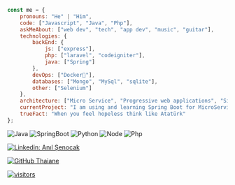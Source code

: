
```javascript
const me = {
    pronouns: "He" | "Him",
    code: ["Javascript", "Java", "Php"],
    askMeAbout: ["web dev", "tech", "app dev", "music", "guitar"],
    technologies: {
        backEnd: {
            js: ["express"],
            php: ["laravel", "codeigniter"],
            java: ["Spring"]
        },
        devOps: ["Docker🐳"],
        databases: ["Mongo", "MySql", "sqlite"],
        other: ["Selenium"]
    },
    architecture: ["Micro Service", "Progressive web applications", "Single page applications"],
    currentProject: "I am using and learning Spring Boot for MicroService Architecture",
    trueFact: "When you feel hopeless think like Atatürk"
};
```
![Java](https://img.shields.io/badge/java-%23ED8B00.svg?&style=flat&logo=java&logoColor=white)
![SpringBoot](https://img.shields.io/badge/springboot-black?&style=flat&logo=springboot&logoColor=green)
![Python](https://img.shields.io/badge/python%20-%2314354C.svg?&style=flat&logo=python&logoColor=white)
![Node](https://img.shields.io/badge/node.js%20-%2343853D.svg?&style=flat&logo=node.js&logoColor=white)
![Php](https://img.shields.io/badge/php-%230175C2.svg?&logo=php&logoColor=white)

[![Linkedin: Anıl Şenocak](https://img.shields.io/badge/-AnılŞenocak-blue?style=flat-square&logo=Linkedin&logoColor=white&link=https://www.linkedin.com/in/anil-senocak/)](https://www.linkedin.com/in/anil-senocak/)

[![GitHub Thaiane](https://img.shields.io/github/followers/senocak?label=follow&style=social)](https://github.com/senocak)

[![visitors](https://visitor-badge.laobi.icu/badge?page_id=senocak)]()

<!-- 
![Kush's github stats](https://github-readme-stats.vercel.app/api?username=senocak&show_icons=true&&hide_border=true) 

https://github-readme-stats.vercel.app/api?username=senocak&show_icons=true&line_height=27&count_private=true&title_color=ffffff&text_color=c9cacc&icon_color=2bbc8a&bg_color=1d1f21

https://github-readme-stats.vercel.app/api/top-langs/?username=senocak&hide=html&title_color=ffffff&text_color=c9cacc&icon_color=2bbc8a&bg_color=1d1f21
-->
